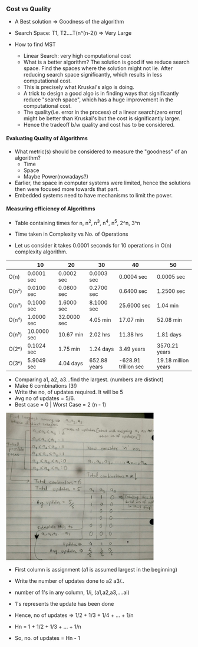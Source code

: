 ### Cost vs Quality

- A Best solution => Goodness of the algorithm

- Search Space: T1, T2....T(n^(n-2)) => Very Large
- How to find MST
    - Linear Search: very high computational cost 
    - What is a better algorithm? The solution is good if we reduce search space. Find the spaces where the solution might not lie. After reducing search space significantly, which results in less computational cost.
    - This is precisely what Kruskal's algo is doing.
    - A trick to design a good algo is in finding ways that significantly reduce "search space", which has a huge improvement in the computational cost.
    - The quality(i.e. error in the process) of a linear search(zero error) might be better than Kruskal's but the cost is significantly larger.
    - Hence the tradeoff b/w quality and cost has to be considered.

#### Evaluating Quality of Algorithms

- What metric(s) should be considered to measure the "goodness" of an algorithm?
    - Time
    - Space
    - Maybe Power(nowadays?)
- Earlier, the space in computer systems were limited, hence the solutions then were focused more towards that part.
- Embedded systems need to have mechanisms to limit the power.

#### Measuring efficiency of Algorithms

- Table containing times for n,  n<sup>2</sup>, n<sup>3</sup>,  n<sup>4</sup>,  n<sup>5</sup>, 2^n, 3^n

- Time taken in Complexity vs No. of Operations
- Let us consider it takes 0.0001 seconds for 10 operations in O(n) complexity algorithm.

|  | 10            | 20           | 30           | 40           | 50              |
|------------|---------------|--------------|--------------|--------------|-----------------|
| O(n)       | 0.0001 sec    | 0.0002 sec   | 0.0003 sec   | 0.0004 sec   | 0.0005 sec      |
| O(n²)      | 0.0100 sec    | 0.0800 sec   | 0.2700 sec   | 0.6400 sec   | 1.2500 sec      |
| O(n³)      | 0.1000 sec    | 1.6000 sec   | 8.1000 sec   | 25.6000 sec  | 1.04 min        |
| O(n⁴)      | 1.0000 sec    | 32.0000 sec  | 4.05 min     | 17.07 min    | 52.08 min       |
| O(n⁵)      | 10.0000 sec   | 10.67 min    | 2.02 hrs     | 11.38 hrs    | 1.81 days       |
| O(2ⁿ)      | 0.1024 sec    | 1.75 min     | 1.24 days    | 3.49 years   | 3570.21 years   |
| O(3ⁿ)      | 5.9049 sec    | 4.04 days    | 652.88 years | -628.91 trillion sec | 19.18 million years |

- Comparing a1, a2, a3...find the largest. (numbers are distinct)
- Make 6 combinations (3!)
- Write the no, of updates required. It will be 5
- Avg no of updates = 5/6.
- Best case = 0 | Worst Case = 2 (n - 1)

<img src="./images/2024-09-18-notes.jpg" height="400" width="400" alt="no. of updates"/>

- First column is assignment (a1 is assumed largest in the beginning)
- Write the number of updates done to a2 a3/..
- number of 1's in any column, 1/i, (a1,a2,a3,....ai)
- 1's represents the update has been done

- Hence, no of updates => 1/2 + 1/3 + 1/4 + ... + 1/n
- Hn = 1 + 1/2 + 1/3 + ... + 1/n
- So, no. of updates = Hn - 1